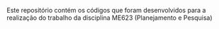 Este repositório contém os códigos que foram desenvolvidos para a realização do trabalho da disciplina ME623 (Planejamento e Pesquisa)
